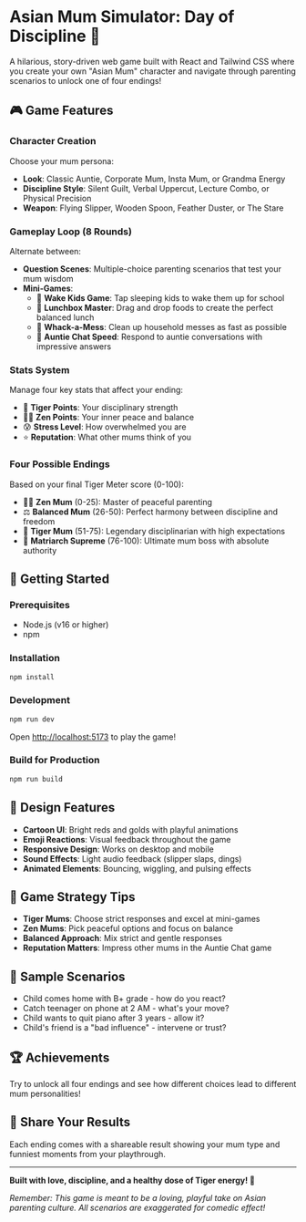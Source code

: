 # Asian Mum Simulator: Day of Discipline 🐅

A hilarious, story-driven web game built with React and Tailwind CSS where you create your own "Asian Mum" character and navigate through parenting scenarios to unlock one of four endings!

## 🎮 Game Features

### Character Creation
Choose your mum persona:
- **Look**: Classic Auntie, Corporate Mum, Insta Mum, or Grandma Energy
- **Discipline Style**: Silent Guilt, Verbal Uppercut, Lecture Combo, or Physical Precision  
- **Weapon**: Flying Slipper, Wooden Spoon, Feather Duster, or The Stare

### Gameplay Loop (8 Rounds)
Alternate between:
- **Question Scenes**: Multiple-choice parenting scenarios that test your mum wisdom
- **Mini-Games**: 
  - 🌅 **Wake Kids Game**: Tap sleeping kids to wake them up for school
  - 🍱 **Lunchbox Master**: Drag and drop foods to create the perfect balanced lunch
  - 🧹 **Whack-a-Mess**: Clean up household messes as fast as possible
  - 💬 **Auntie Chat Speed**: Respond to auntie conversations with impressive answers

### Stats System
Manage four key stats that affect your ending:
- 🐅 **Tiger Points**: Your disciplinary strength
- 🧘‍♀️ **Zen Points**: Your inner peace and balance
- 😰 **Stress Level**: How overwhelmed you are
- ⭐ **Reputation**: What other mums think of you

### Four Possible Endings
Based on your final Tiger Meter score (0-100):
- 🧘‍♀️ **Zen Mum** (0-25): Master of peaceful parenting
- ⚖️ **Balanced Mum** (26-50): Perfect harmony between discipline and freedom
- 🐅 **Tiger Mum** (51-75): Legendary disciplinarian with high expectations
- 👑 **Matriarch Supreme** (76-100): Ultimate mum boss with absolute authority

## 🚀 Getting Started

### Prerequisites
- Node.js (v16 or higher)
- npm

### Installation
```bash
npm install
```

### Development
```bash
npm run dev
```
Open [http://localhost:5173](http://localhost:5173) to play the game!

### Build for Production
```bash
npm run build
```

## 🎨 Design Features

- **Cartoon UI**: Bright reds and golds with playful animations
- **Emoji Reactions**: Visual feedback throughout the game
- **Responsive Design**: Works on desktop and mobile
- **Sound Effects**: Light audio feedback (slipper slaps, dings)
- **Animated Elements**: Bouncing, wiggling, and pulsing effects

## 🎯 Game Strategy Tips

- **Tiger Mums**: Choose strict responses and excel at mini-games
- **Zen Mums**: Pick peaceful options and focus on balance
- **Balanced Approach**: Mix strict and gentle responses
- **Reputation Matters**: Impress other mums in the Auntie Chat game

## 🤣 Sample Scenarios

- Child comes home with B+ grade - how do you react?
- Catch teenager on phone at 2 AM - what's your move?
- Child wants to quit piano after 3 years - allow it?
- Child's friend is a "bad influence" - intervene or trust?

## 🏆 Achievements

Try to unlock all four endings and see how different choices lead to different mum personalities!

## 📱 Share Your Results

Each ending comes with a shareable result showing your mum type and funniest moments from your playthrough.

---

**Built with love, discipline, and a healthy dose of Tiger energy! 🐅**

*Remember: This game is meant to be a loving, playful take on Asian parenting culture. All scenarios are exaggerated for comedic effect!*
